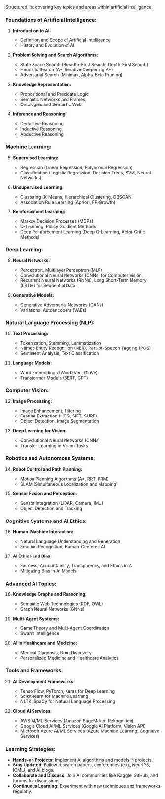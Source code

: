 Structured list covering key topics and areas within artificial intelligence:

### Foundations of Artificial Intelligence:
1. **Introduction to AI:**
   - Definition and Scope of Artificial Intelligence
   - History and Evolution of AI

2. **Problem Solving and Search Algorithms:**
   - State Space Search (Breadth-First Search, Depth-First Search)
   - Heuristic Search (A*, Iterative Deepening A*)
   - Adversarial Search (Minimax, Alpha-Beta Pruning)

3. **Knowledge Representation:**
   - Propositional and Predicate Logic
   - Semantic Networks and Frames
   - Ontologies and Semantic Web

4. **Inference and Reasoning:**
   - Deductive Reasoning
   - Inductive Reasoning
   - Abductive Reasoning

### Machine Learning:
5. **Supervised Learning:**
   - Regression (Linear Regression, Polynomial Regression)
   - Classification (Logistic Regression, Decision Trees, SVM, Neural Networks)

6. **Unsupervised Learning:**
   - Clustering (K-Means, Hierarchical Clustering, DBSCAN)
   - Association Rule Learning (Apriori, FP-Growth)

7. **Reinforcement Learning:**
   - Markov Decision Processes (MDPs)
   - Q-Learning, Policy Gradient Methods
   - Deep Reinforcement Learning (Deep Q-Learning, Actor-Critic Methods)

### Deep Learning:
8. **Neural Networks:**
   - Perceptron, Multilayer Perceptron (MLP)
   - Convolutional Neural Networks (CNNs) for Computer Vision
   - Recurrent Neural Networks (RNNs), Long Short-Term Memory (LSTM) for Sequential Data

9. **Generative Models:**
   - Generative Adversarial Networks (GANs)
   - Variational Autoencoders (VAEs)

### Natural Language Processing (NLP):
10. **Text Processing:**
    - Tokenization, Stemming, Lemmatization
    - Named Entity Recognition (NER), Part-of-Speech Tagging (POS)
    - Sentiment Analysis, Text Classification

11. **Language Models:**
    - Word Embeddings (Word2Vec, GloVe)
    - Transformer Models (BERT, GPT)

### Computer Vision:
12. **Image Processing:**
    - Image Enhancement, Filtering
    - Feature Extraction (HOG, SIFT, SURF)
    - Object Detection, Image Segmentation

13. **Deep Learning for Vision:**
    - Convolutional Neural Networks (CNNs)
    - Transfer Learning in Vision Tasks

### Robotics and Autonomous Systems:
14. **Robot Control and Path Planning:**
    - Motion Planning Algorithms (A*, RRT, PRM)
    - SLAM (Simultaneous Localization and Mapping)

15. **Sensor Fusion and Perception:**
    - Sensor Integration (LIDAR, Camera, IMU)
    - Object Detection and Tracking

### Cognitive Systems and AI Ethics:
16. **Human-Machine Interaction:**
    - Natural Language Understanding and Generation
    - Emotion Recognition, Human-Centered AI

17. **AI Ethics and Bias:**
    - Fairness, Accountability, Transparency, and Ethics in AI
    - Mitigating Bias in AI Models

### Advanced AI Topics:
18. **Knowledge Graphs and Reasoning:**
    - Semantic Web Technologies (RDF, OWL)
    - Graph Neural Networks (GNNs)

19. **Multi-Agent Systems:**
    - Game Theory and Multi-Agent Coordination
    - Swarm Intelligence

20. **AI in Healthcare and Medicine:**
    - Medical Diagnosis, Drug Discovery
    - Personalized Medicine and Healthcare Analytics

### Tools and Frameworks:
21. **AI Development Frameworks:**
    - TensorFlow, PyTorch, Keras for Deep Learning
    - Scikit-learn for Machine Learning
    - NLTK, SpaCy for Natural Language Processing

22. **Cloud AI Services:**
    - AWS AI/ML Services (Amazon SageMaker, Rekognition)
    - Google Cloud AI/ML Services (Google AI Platform, Vision API)
    - Microsoft Azure AI/ML Services (Azure Machine Learning, Cognitive Services)

### Learning Strategies:
- **Hands-on Projects:** Implement AI algorithms and models in projects.
- **Stay Updated:** Follow research papers, conferences (e.g., NeurIPS, ICML), and AI blogs.
- **Collaborate and Discuss:** Join AI communities like Kaggle, GitHub, and forums for discussions.
- **Continuous Learning:** Experiment with new techniques and frameworks regularly.